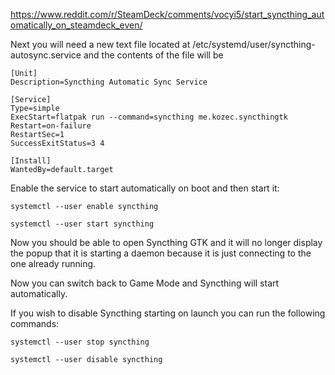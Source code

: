 https://www.reddit.com/r/SteamDeck/comments/vocyi5/start_syncthing_automatically_on_steamdeck_even/

Next you will need a new text file located at /etc/systemd/user/syncthing-autosync.service and the contents of the file will be 

```
[Unit]
Description=Syncthing Automatic Sync Service

[Service]
Type=simple
ExecStart=flatpak run --command=syncthing me.kozec.syncthingtk
Restart=on-failure
RestartSec=1
SuccessExitStatus=3 4

[Install]
WantedBy=default.target
```
Enable the service to start automatically on boot and then start it:
```
systemctl --user enable syncthing

systemctl --user start syncthing
```

Now you should be able to open Syncthing GTK and it will no longer display the popup that it is starting a daemon because it is just connecting to the one already running. 

Now you can switch back to Game Mode and Syncthing will start automatically.

If you wish to disable Syncthing starting on launch you can run the following commands:

```
systemctl --user stop syncthing

systemctl --user disable syncthing
```
